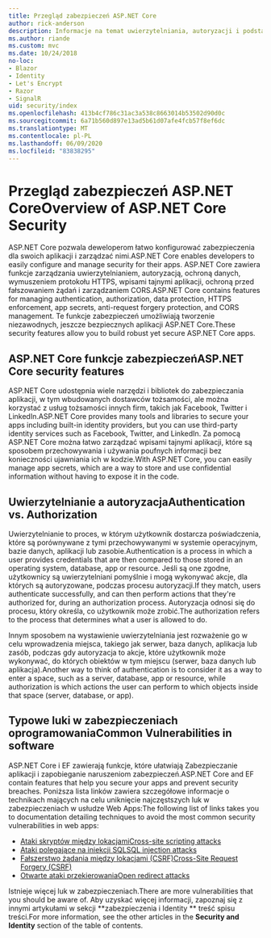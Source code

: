 ```yaml
---
title: Przegląd zabezpieczeń ASP.NET Core
author: rick-anderson
description: Informacje na temat uwierzytelniania, autoryzacji i podstaw zabezpieczeń w programie ASP.NET Core.
ms.author: riande
ms.custom: mvc
ms.date: 10/24/2018
no-loc:
- Blazor
- Identity
- Let's Encrypt
- Razor
- SignalR
uid: security/index
ms.openlocfilehash: 413b4cf786c31ac3a538c8663014b53502d90d0c
ms.sourcegitcommit: 6a71b560d897e13ad5b61d07afe4fcb57f8ef6dc
ms.translationtype: MT
ms.contentlocale: pl-PL
ms.lasthandoff: 06/09/2020
ms.locfileid: "83838295"
---
```

# <a name="overview-of-aspnet-core-security"></a><span data-ttu-id="a7ce2-103">Przegląd zabezpieczeń ASP.NET Core</span><span class="sxs-lookup"><span data-stu-id="a7ce2-103">Overview of ASP.NET Core Security</span></span>

<span data-ttu-id="a7ce2-104">ASP.NET Core pozwala deweloperom łatwo konfigurować zabezpieczenia dla swoich aplikacji i zarządzać nimi.</span><span class="sxs-lookup"><span data-stu-id="a7ce2-104">ASP.NET Core enables developers to easily configure and manage security for their apps.</span></span> <span data-ttu-id="a7ce2-105">ASP.NET Core zawiera funkcje zarządzania uwierzytelnianiem, autoryzacją, ochroną danych, wymuszeniem protokołu HTTPS, wpisami tajnymi aplikacji, ochroną przed fałszowaniem żądań i zarządzaniem CORS.</span><span class="sxs-lookup"><span data-stu-id="a7ce2-105">ASP.NET Core contains features for managing authentication, authorization, data protection, HTTPS enforcement, app secrets, anti-request forgery protection, and CORS management.</span></span> <span data-ttu-id="a7ce2-106">Te funkcje zabezpieczeń umożliwiają tworzenie niezawodnych, jeszcze bezpiecznych aplikacji ASP.NET Core.</span><span class="sxs-lookup"><span data-stu-id="a7ce2-106">These security features allow you to build robust yet secure ASP.NET Core apps.</span></span>

## <a name="aspnet-core-security-features"></a><span data-ttu-id="a7ce2-107">ASP.NET Core funkcje zabezpieczeń</span><span class="sxs-lookup"><span data-stu-id="a7ce2-107">ASP.NET Core security features</span></span>

<span data-ttu-id="a7ce2-108">ASP.NET Core udostępnia wiele narzędzi i bibliotek do zabezpieczania aplikacji, w tym wbudowanych dostawców tożsamości, ale można korzystać z usług tożsamości innych firm, takich jak Facebook, Twitter i LinkedIn.</span><span class="sxs-lookup"><span data-stu-id="a7ce2-108">ASP.NET Core provides many tools and libraries to secure your apps including built-in identity providers, but you can use third-party identity services such as Facebook, Twitter, and LinkedIn.</span></span> <span data-ttu-id="a7ce2-109">Za pomocą ASP.NET Core można łatwo zarządzać wpisami tajnymi aplikacji, które są sposobem przechowywania i używania poufnych informacji bez konieczności ujawniania ich w kodzie.</span><span class="sxs-lookup"><span data-stu-id="a7ce2-109">With ASP.NET Core, you can easily manage app secrets, which are a way to store and use confidential information without having to expose it in the code.</span></span>

## <a name="authentication-vs-authorization"></a><span data-ttu-id="a7ce2-110">Uwierzytelnianie a autoryzacja</span><span class="sxs-lookup"><span data-stu-id="a7ce2-110">Authentication vs. Authorization</span></span>

<span data-ttu-id="a7ce2-111">Uwierzytelnianie to proces, w którym użytkownik dostarcza poświadczenia, które są porównywane z tymi przechowywanymi w systemie operacyjnym, bazie danych, aplikacji lub zasobie.</span><span class="sxs-lookup"><span data-stu-id="a7ce2-111">Authentication is a process in which a user provides credentials that are then compared to those stored in an operating system, database, app or resource.</span></span> <span data-ttu-id="a7ce2-112">Jeśli są one zgodne, użytkownicy są uwierzytelniani pomyślnie i mogą wykonywać akcje, dla których są autoryzowane, podczas procesu autoryzacji.</span><span class="sxs-lookup"><span data-stu-id="a7ce2-112">If they match, users authenticate successfully, and can then perform actions that they're authorized for, during an authorization process.</span></span> <span data-ttu-id="a7ce2-113">Autoryzacja odnosi się do procesu, który określa, co użytkownik może zrobić.</span><span class="sxs-lookup"><span data-stu-id="a7ce2-113">The authorization refers to the process that determines what a user is allowed to do.</span></span>

<span data-ttu-id="a7ce2-114">Innym sposobem na wystawienie uwierzytelniania jest rozważenie go w celu wprowadzenia miejsca, takiego jak serwer, baza danych, aplikacja lub zasób, podczas gdy autoryzacja to akcje, które użytkownik może wykonywać, do których obiektów w tym miejscu (serwer, baza danych lub aplikacja).</span><span class="sxs-lookup"><span data-stu-id="a7ce2-114">Another way to think of authentication is to consider it as a way to enter a space, such as a server, database, app or resource, while authorization is which actions the user can perform to which objects inside that space (server, database, or app).</span></span>

## <a name="common-vulnerabilities-in-software"></a><span data-ttu-id="a7ce2-115">Typowe luki w zabezpieczeniach oprogramowania</span><span class="sxs-lookup"><span data-stu-id="a7ce2-115">Common Vulnerabilities in software</span></span>

<span data-ttu-id="a7ce2-116">ASP.NET Core i EF zawierają funkcje, które ułatwiają Zabezpieczanie aplikacji i zapobieganie naruszeniom zabezpieczeń.</span><span class="sxs-lookup"><span data-stu-id="a7ce2-116">ASP.NET Core and EF contain features that help you secure your apps and prevent security breaches.</span></span> <span data-ttu-id="a7ce2-117">Poniższa lista linków zawiera szczegółowe informacje o technikach mających na celu uniknięcie najczęstszych luk w zabezpieczeniach w usłudze Web Apps:</span><span class="sxs-lookup"><span data-stu-id="a7ce2-117">The following list of links takes you to documentation detailing techniques to avoid the most common security vulnerabilities in web apps:</span></span>

* [<span data-ttu-id="a7ce2-118">Ataki skryptów między lokacjami</span><span class="sxs-lookup"><span data-stu-id="a7ce2-118">Cross-site scripting attacks</span></span>](xref:security/cross-site-scripting)
* [<span data-ttu-id="a7ce2-119">Ataki polegające na iniekcji SQL</span><span class="sxs-lookup"><span data-stu-id="a7ce2-119">SQL injection attacks</span></span>](/ef/core/querying/raw-sql)
* [<span data-ttu-id="a7ce2-120">Fałszerstwo żądania między lokacjami (CSRF)</span><span class="sxs-lookup"><span data-stu-id="a7ce2-120">Cross-Site Request Forgery (CSRF)</span></span>](xref:security/anti-request-forgery)
* [<span data-ttu-id="a7ce2-121">Otwarte ataki przekierowania</span><span class="sxs-lookup"><span data-stu-id="a7ce2-121">Open redirect attacks</span></span>](xref:security/preventing-open-redirects)

<span data-ttu-id="a7ce2-122">Istnieje więcej luk w zabezpieczeniach.</span><span class="sxs-lookup"><span data-stu-id="a7ce2-122">There are more vulnerabilities that you should be aware of.</span></span> <span data-ttu-id="a7ce2-123">Aby uzyskać więcej informacji, zapoznaj się z innymi artykułami w sekcji \*\*zabezpieczenia i Identity \*\* treść spisu treści.</span><span class="sxs-lookup"><span data-stu-id="a7ce2-123">For more information, see the other articles in the **Security and Identity** section of the table of contents.</span></span>
